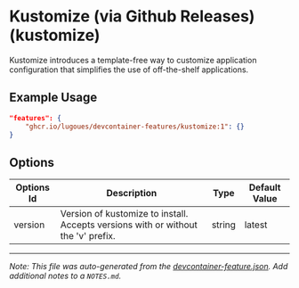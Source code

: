 
# Kustomize  (via Github Releases) (kustomize)

Kustomize introduces a template-free way to customize application configuration that simplifies the use of off-the-shelf applications.

## Example Usage

```json
"features": {
    "ghcr.io/lugoues/devcontainer-features/kustomize:1": {}
}
```

## Options

| Options Id | Description | Type | Default Value |
|-----|-----|-----|-----|
| version | Version of kustomize to install. Accepts versions with or without the 'v' prefix. | string | latest |



---

_Note: This file was auto-generated from the [devcontainer-feature.json](https://github.com/lugoues/devcontainer-features/blob/main/src/kustomize/devcontainer-feature.json).  Add additional notes to a `NOTES.md`._
